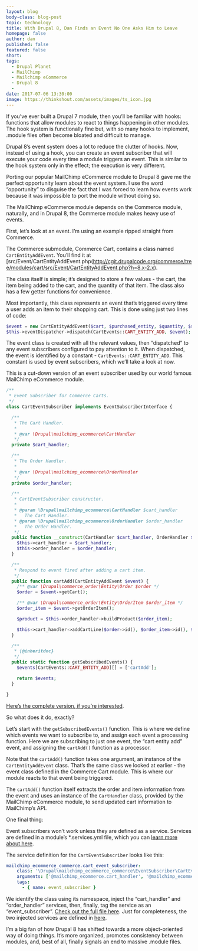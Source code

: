 ```yaml
---
layout: blog
body-class: blog-post
topic: technology
title: With Drupal 8, Dan Finds an Event No One Asks Him to Leave
homepage: false
author: dan
published: false
featured: false
short: 
tags:
  - Drupal Planet
  - MailChimp
  - Mailchimp eCommerce
  - Drupal 8
  - 
date: 2017-07-06 13:30:00
image: https://thinkshout.com/assets/images/ts_icon.jpg
---
```

If you’ve ever built a Drupal 7 module, then you’ll be familiar with hooks: functions that allow modules to react to things happening in other modules. The hook system is functionally fine but, with so many hooks to implement, .module files often become bloated and difficult to manage.

Drupal 8’s event system does a lot to reduce the clutter of hooks. Now, instead of using a hook, you can create an event subscriber that will execute your code every time a module triggers an event. This is similar to the hook system only in the effect; the execution is very different.

Porting our popular MailChimp eCommerce module to Drupal 8 gave me the perfect opportunity learn about the event system. I use the word “opportunity” to disguise the fact that I was forced to learn how events work because it was impossible to port the module without doing so.

The MailChimp eCommerce module depends on the Commerce module, naturally, and in Drupal 8, the Commerce module makes heavy use of events.

First, let’s look at an event. I’m using an example ripped straight from Commerce.

The Commerce submodule, Commerce Cart, contains a class named ``CartEntityAddEvent``. You’ll find it at [src/Event/CartEntityAddEvent.php\(http://cgit.drupalcode.org/commerce/tree/modules/cart/src/Event/CartEntityAddEvent.php?h=8.x-2.x).

The class itself is simple; it’s designed to store a few values - the cart, the item being added to the cart, and the quantity of that item. The class also has a few getter functions for convenience.

Most importantly, this class represents an event that’s triggered every time a user adds an item to their shopping cart. This is done using just two lines of code:

```php
$event = new CartEntityAddEvent($cart, $purchased_entity, $quantity, $saved_order_item);
$this->eventDispatcher->dispatch(CartEvents::CART_ENTITY_ADD, $event);
```

The event class is created with all the relevant values, then “dispatched” to any event subscribers configured to pay attention to it. When dispatched, the event is identified by a constant - ``CartEvents::CART_ENTITY_ADD``. This constant is used by event subscribers, which we’ll take a look at now.

This is a cut-down version of an event subscriber used by our world famous MailChimp eCommerce module.

```php
/**
 * Event Subscriber for Commerce Carts.
 */
class CartEventSubscriber implements EventSubscriberInterface {

  /**
   * The Cart Handler.
   *
   * @var \Drupal\mailchimp_ecommerce\CartHandler
   */
  private $cart_handler;

  /**
   * The Order Handler.
   *
   * @var \Drupal\mailchimp_ecommerce\OrderHandler
   */
  private $order_handler;

  /**
   * CartEventSubscriber constructor.
   *
   * @param \Drupal\mailchimp_ecommerce\CartHandler $cart_handler
   *   The Cart Handler.
   * @param \Drupal\mailchimp_ecommerce\OrderHandler $order_handler
   *   The Order Handler.
   */
  public function __construct(CartHandler $cart_handler, OrderHandler $order_handler) {
    $this->cart_handler = $cart_handler;
    $this->order_handler = $order_handler;
  }

  /**
   * Respond to event fired after adding a cart item.
   */
  public function cartAdd(CartEntityAddEvent $event) {
    /** @var \Drupal\commerce_order\Entity\Order $order */
    $order = $event->getCart();

    /** @var \Drupal\commerce_order\Entity\OrderItem $order_item */
    $order_item = $event->getOrderItem();

    $product = $this->order_handler->buildProduct($order_item);

    $this->cart_handler->addCartLine($order->id(), $order_item->id(), $product);
  }

  /**
   * {@inheritdoc}
   */
  public static function getSubscribedEvents() {
    $events[CartEvents::CART_ENTITY_ADD][] = ['cartAdd'];

    return $events;
  }

}
```

[Here’s the complete version, if you’re interested](https://github.com/thinkshout/mailchimp_ecommerce/blob/8.x-1.x/modules/mailchimp_ecommerce_commerce/src/EventSubscriber/CartEventSubscriber.php).

So what does it do, exactly?

Let’s start with the ``getSubscribedEvents()`` function. This is where we define which events we want to subscribe to, and assign each event a processing function. Here we are subscribing to just one event, the “cart entity add” event, and assigning the ``cartAdd()`` function as a processor.

Note that the ``cartAdd()`` function takes one argument, an instance of the ``CartEntityAddEvent`` class. That’s the same class we looked at earlier - the event class defined in the Commerce Cart module. This is where our module reacts to that event being triggered.

The ``cartAdd()`` function itself extracts the order and item information from the event and uses an instance of the ``CartHandler`` class, provided by the MailChimp eCommerce module, to send updated cart information to MailChimp’s API.

One final thing:

Event subscribers won’t work unless they are defined as a service. Services are defined in a module’s *.services.yml file, which you can [learn more about here](https://www.drupal.org/docs/8/api/services-and-dependency-injection/structure-of-a-service-file).

The service definition for the ``CartEventSubscriber`` looks like this:

```yaml
mailchimp_ecommerce_commerce.cart_event_subscriber:
    class: '\Drupal\mailchimp_ecommerce_commerce\EventSubscriber\CartEventSubscriber'
    arguments: ['@mailchimp_ecommerce.cart_handler', '@mailchimp_ecommerce.order_handler']
    tags:
      - { name: event_subscriber }
```

We identify the class using its namespace, inject the “cart_handler” and “order_handler” services, then, finally, tag the service as an “event_subscriber”. [Check out the full file here](https://github.com/thinkshout/mailchimp_ecommerce/blob/8.x-1.x/modules/mailchimp_ecommerce_commerce/mailchimp_ecommerce_commerce.services.yml). Just for completeness, the two injected services are defined in [here](https://github.com/thinkshout/mailchimp_ecommerce/blob/8.x-1.x/mailchimp_ecommerce.services.yml).

I’m a big fan of how Drupal 8 has shifted towards a more object-oriented way of doing things. It’s more organized, promotes consistency between modules, and, best of all, finally signals an end to massive .module files.


